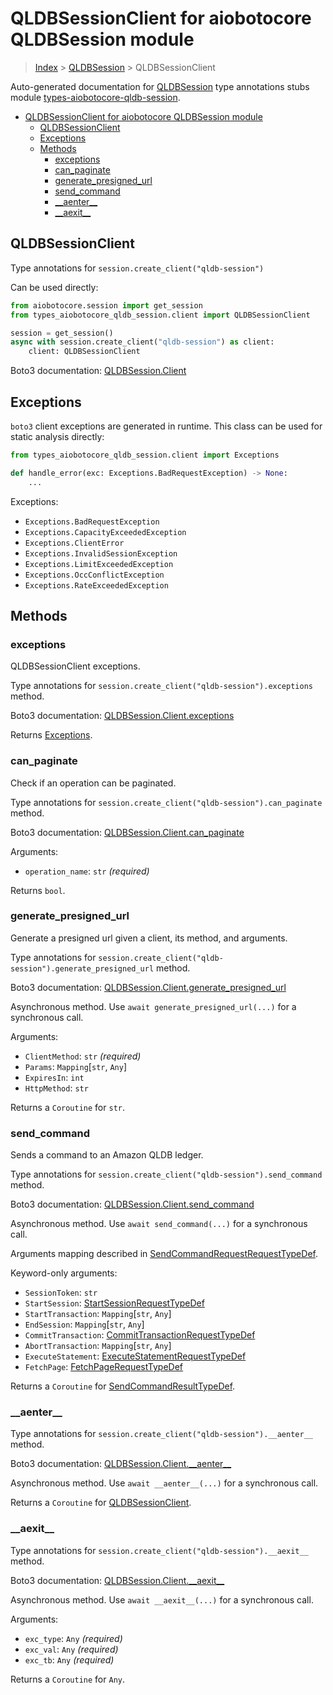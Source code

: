 <a id="qldbsessionclient-for-aiobotocore-qldbsession-module"></a>

# QLDBSessionClient for aiobotocore QLDBSession module

> [Index](../README.md) > [QLDBSession](./README.md) > QLDBSessionClient

Auto-generated documentation for
[QLDBSession](https://boto3.amazonaws.com/v1/documentation/api/latest/reference/services/qldb-session.html#QLDBSession)
type annotations stubs module
[types-aiobotocore-qldb-session](https://pypi.org/project/types-aiobotocore-qldb-session/).

- [QLDBSessionClient for aiobotocore QLDBSession module](#qldbsessionclient-for-aiobotocore-qldbsession-module)
  - [QLDBSessionClient](#qldbsessionclient)
  - [Exceptions](#exceptions)
  - [Methods](#methods)
    - [exceptions](#exceptions)
    - [can_paginate](#can_paginate)
    - [generate_presigned_url](#generate_presigned_url)
    - [send_command](#send_command)
    - [\_\_aenter\_\_](#__aenter__)
    - [\_\_aexit\_\_](#__aexit__)

<a id="qldbsessionclient"></a>

## QLDBSessionClient

Type annotations for `session.create_client("qldb-session")`

Can be used directly:

```python
from aiobotocore.session import get_session
from types_aiobotocore_qldb_session.client import QLDBSessionClient

session = get_session()
async with session.create_client("qldb-session") as client:
    client: QLDBSessionClient
```

Boto3 documentation:
[QLDBSession.Client](https://boto3.amazonaws.com/v1/documentation/api/latest/reference/services/qldb-session.html#QLDBSession.Client)

<a id="exceptions"></a>

## Exceptions

`boto3` client exceptions are generated in runtime. This class can be used for
static analysis directly:

```python
from types_aiobotocore_qldb_session.client import Exceptions

def handle_error(exc: Exceptions.BadRequestException) -> None:
    ...
```

Exceptions:

- `Exceptions.BadRequestException`
- `Exceptions.CapacityExceededException`
- `Exceptions.ClientError`
- `Exceptions.InvalidSessionException`
- `Exceptions.LimitExceededException`
- `Exceptions.OccConflictException`
- `Exceptions.RateExceededException`

<a id="methods"></a>

## Methods

<a id="exceptions"></a>

### exceptions

QLDBSessionClient exceptions.

Type annotations for `session.create_client("qldb-session").exceptions` method.

Boto3 documentation:
[QLDBSession.Client.exceptions](https://boto3.amazonaws.com/v1/documentation/api/latest/reference/services/qldb-session.html#QLDBSession.Client.exceptions)

Returns [Exceptions](#exceptions).

<a id="can\_paginate"></a>

### can_paginate

Check if an operation can be paginated.

Type annotations for `session.create_client("qldb-session").can_paginate`
method.

Boto3 documentation:
[QLDBSession.Client.can_paginate](https://boto3.amazonaws.com/v1/documentation/api/latest/reference/services/qldb-session.html#QLDBSession.Client.can_paginate)

Arguments:

- `operation_name`: `str` *(required)*

Returns `bool`.

<a id="generate\_presigned\_url"></a>

### generate_presigned_url

Generate a presigned url given a client, its method, and arguments.

Type annotations for
`session.create_client("qldb-session").generate_presigned_url` method.

Boto3 documentation:
[QLDBSession.Client.generate_presigned_url](https://boto3.amazonaws.com/v1/documentation/api/latest/reference/services/qldb-session.html#QLDBSession.Client.generate_presigned_url)

Asynchronous method. Use `await generate_presigned_url(...)` for a synchronous
call.

Arguments:

- `ClientMethod`: `str` *(required)*
- `Params`: `Mapping`\[`str`, `Any`\]
- `ExpiresIn`: `int`
- `HttpMethod`: `str`

Returns a `Coroutine` for `str`.

<a id="send\_command"></a>

### send_command

Sends a command to an Amazon QLDB ledger.

Type annotations for `session.create_client("qldb-session").send_command`
method.

Boto3 documentation:
[QLDBSession.Client.send_command](https://boto3.amazonaws.com/v1/documentation/api/latest/reference/services/qldb-session.html#QLDBSession.Client.send_command)

Asynchronous method. Use `await send_command(...)` for a synchronous call.

Arguments mapping described in
[SendCommandRequestRequestTypeDef](./type_defs.md#sendcommandrequestrequesttypedef).

Keyword-only arguments:

- `SessionToken`: `str`
- `StartSession`:
  [StartSessionRequestTypeDef](./type_defs.md#startsessionrequesttypedef)
- `StartTransaction`: `Mapping`\[`str`, `Any`\]
- `EndSession`: `Mapping`\[`str`, `Any`\]
- `CommitTransaction`:
  [CommitTransactionRequestTypeDef](./type_defs.md#committransactionrequesttypedef)
- `AbortTransaction`: `Mapping`\[`str`, `Any`\]
- `ExecuteStatement`:
  [ExecuteStatementRequestTypeDef](./type_defs.md#executestatementrequesttypedef)
- `FetchPage`:
  [FetchPageRequestTypeDef](./type_defs.md#fetchpagerequesttypedef)

Returns a `Coroutine` for
[SendCommandResultTypeDef](./type_defs.md#sendcommandresulttypedef).

<a id="\_\_aenter\_\_"></a>

### \_\_aenter\_\_

Type annotations for `session.create_client("qldb-session").__aenter__` method.

Boto3 documentation:
[QLDBSession.Client.\_\_aenter\_\_](https://boto3.amazonaws.com/v1/documentation/api/latest/reference/services/qldb-session.html#QLDBSession.Client.__aenter__)

Asynchronous method. Use `await __aenter__(...)` for a synchronous call.

Returns a `Coroutine` for [QLDBSessionClient](#qldbsessionclient).

<a id="\_\_aexit\_\_"></a>

### \_\_aexit\_\_

Type annotations for `session.create_client("qldb-session").__aexit__` method.

Boto3 documentation:
[QLDBSession.Client.\_\_aexit\_\_](https://boto3.amazonaws.com/v1/documentation/api/latest/reference/services/qldb-session.html#QLDBSession.Client.__aexit__)

Asynchronous method. Use `await __aexit__(...)` for a synchronous call.

Arguments:

- `exc_type`: `Any` *(required)*
- `exc_val`: `Any` *(required)*
- `exc_tb`: `Any` *(required)*

Returns a `Coroutine` for `Any`.
